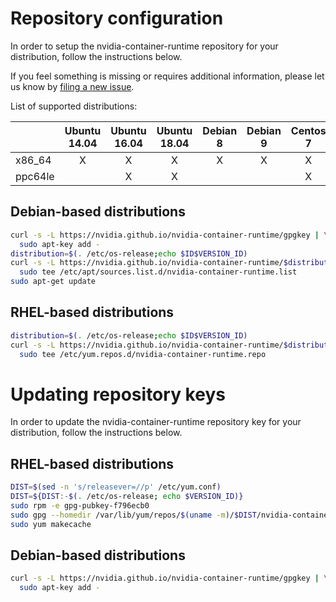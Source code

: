 # Repository configuration

In order to setup the nvidia-container-runtime repository for your distribution, follow the instructions below.

If you feel something is missing or requires additional information, please let us know by [filing a new issue](https://github.com/NVIDIA/nvidia-container-runtime/issues/new).

List of supported distributions:

|         | Ubuntu 14.04 | Ubuntu 16.04 | Ubuntu 18.04 | Debian 8 | Debian 9 | Centos 7 | RHEL 7 | Amazon Linux 1 | Amazon Linux 2 |
| ------- | :----------: | :----------: | :----------: | :------: | :------: | :------: | :----: | :------------: | :------------: |
| x86_64  |      X       |      X       |       X      |     X    |    X     |    X     |    X   |        X       |        X       |
| ppc64le |              |      X       |       X      |          |          |    X     |    X   |                |                |

## Debian-based distributions

```bash
curl -s -L https://nvidia.github.io/nvidia-container-runtime/gpgkey | \
  sudo apt-key add -
distribution=$(. /etc/os-release;echo $ID$VERSION_ID)
curl -s -L https://nvidia.github.io/nvidia-container-runtime/$distribution/nvidia-container-runtime.list | \
  sudo tee /etc/apt/sources.list.d/nvidia-container-runtime.list
sudo apt-get update
```

## RHEL-based distributions

```bash
distribution=$(. /etc/os-release;echo $ID$VERSION_ID)
curl -s -L https://nvidia.github.io/nvidia-container-runtime/$distribution/nvidia-container-runtime.repo | \
  sudo tee /etc/yum.repos.d/nvidia-container-runtime.repo
```

# Updating repository keys

In order to update the nvidia-container-runtime repository key for your distribution, follow the instructions below.

## RHEL-based distributions

```bash
DIST=$(sed -n 's/releasever=//p' /etc/yum.conf)
DIST=${DIST:-$(. /etc/os-release; echo $VERSION_ID)}
sudo rpm -e gpg-pubkey-f796ecb0
sudo gpg --homedir /var/lib/yum/repos/$(uname -m)/$DIST/nvidia-container-runtime/gpgdir --delete-key f796ecb0
sudo yum makecache
```

## Debian-based distributions
```bash
curl -s -L https://nvidia.github.io/nvidia-container-runtime/gpgkey | \
  sudo apt-key add -
```
